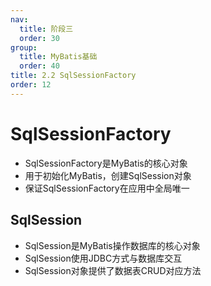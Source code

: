 ```yaml
---
nav:
  title: 阶段三
  order: 30
group:
  title: MyBatis基础
  order: 40
title: 2.2 SqlSessionFactory
order: 12
---
```


# SqlSessionFactory

- SqlSessionFactory是MyBatis的核心对象
- 用于初始化MyBatis，创建SqlSession对象
- 保证SqlSessionFactory在应用中全局唯一

## SqlSession

- SqlSession是MyBatis操作数据库的核心对象
- SqlSession使用JDBC方式与数据库交互
- SqlSession对象提供了数据表CRUD对应方法



